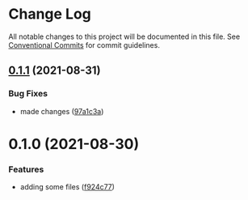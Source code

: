 # Change Log

All notable changes to this project will be documented in this file.
See [Conventional Commits](https://conventionalcommits.org) for commit guidelines.

## [0.1.1](https://github.com/iamsatyam77/lerna-poc/compare/@lerna-poc/elem-a@0.1.0...@lerna-poc/elem-a@0.1.1) (2021-08-31)


### Bug Fixes

* made changes ([97a1c3a](https://github.com/iamsatyam77/lerna-poc/commit/97a1c3a121979e1560151b2daca6cb3e851bb4bf))





# 0.1.0 (2021-08-30)


### Features

* adding some files ([f924c77](https://github.com/iamsatyam77/lerna-poc/commit/f924c77403170cbe11a5e06ec7037b21fc320e4c))
